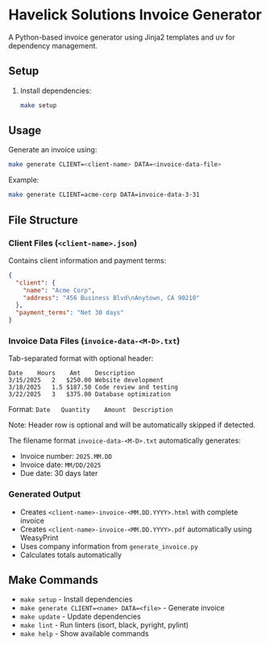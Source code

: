 # Havelick Solutions Invoice Generator

A Python-based invoice generator using Jinja2 templates and uv for dependency management.

## Setup

1. Install dependencies:
   ```bash
   make setup
   ```

## Usage

Generate an invoice using:
```bash
make generate CLIENT=<client-name> DATA=<invoice-data-file>
```

Example:
```bash
make generate CLIENT=acme-corp DATA=invoice-data-3-31
```

## File Structure

### Client Files (`<client-name>.json`)
Contains client information and payment terms:
```json
{
  "client": {
    "name": "Acme Corp",
    "address": "456 Business Blvd\nAnytown, CA 90210"
  },
  "payment_terms": "Net 30 days"
}
```

### Invoice Data Files (`invoice-data-<M-D>.txt`)
Tab-separated format with optional header:
```
Date	Hours	 Amt 	Description
3/15/2025	2	$250.00	Website development
3/18/2025	1.5	$187.50	Code review and testing
3/22/2025	3	$375.00	Database optimization
```

Format: `Date	Quantity	Amount	Description`

Note: Header row is optional and will be automatically skipped if detected.

The filename format `invoice-data-<M-D>.txt` automatically generates:
- Invoice number: `2025.MM.DD`
- Invoice date: `MM/DD/2025`
- Due date: 30 days later

### Generated Output
- Creates `<client-name>-invoice-<MM.DD.YYYY>.html` with complete invoice
- Creates `<client-name>-invoice-<MM.DD.YYYY>.pdf` automatically using WeasyPrint
- Uses company information from `generate_invoice.py`
- Calculates totals automatically

## Make Commands

- `make setup` - Install dependencies
- `make generate CLIENT=<name> DATA=<file>` - Generate invoice
- `make update` - Update dependencies
- `make lint` - Run linters (isort, black, pyright, pylint)
- `make help` - Show available commands